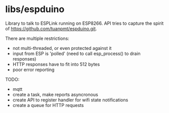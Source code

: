 # libs/espduino

Library to talk to ESPLink running on ESP8266.
API tries to capture the spirit of https://github.com/tuanpmt/espduino.git.

There are multiple restrictions:
 - not multi-threaded, or even protected against it
 - input from ESP is 'polled' (need to call esp_process() to drain
   responses)
 - HTTP responses have to fit into 512 bytes
 - poor error reporting

TODO:
 - mqtt
 - create a task, make reports asyncronous
 - create API to register handler for wifi state notifications
 - create a queue for HTTP requests
